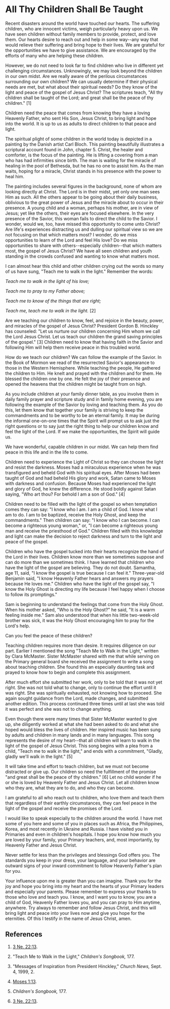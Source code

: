 # All Thy Children Shall Be Taught

Recent disasters around the world have touched our hearts. The suffering
children, who are innocent victims, weigh particularly heavy upon us. We have
seen children without family members to provide, protect, and love them. Our
hearts desire to reach out and help in some way--any way that would relieve
their suffering and bring hope to their lives. We are grateful for the
opportunities we have to give assistance. We are encouraged by the efforts of
many who are helping these children.

However, we do not need to look far to find children who live in different yet
challenging circumstances. Unknowingly, we may look beyond the children in our
own midst. Are we really aware of the perilous circumstances surrounding our
own children? We can usually determine if their physical needs are met, but
what about their spiritual needs? Do they know of the light and peace of the
gospel of Jesus Christ? The scriptures teach, "All thy children shall be
taught of the Lord; and great shall be the peace of thy children." [1]

Children need the peace that comes from knowing they have a loving Heavenly
Father, who sent His Son, Jesus Christ, to bring light and hope into the
world. It is up to us as adults to direct children to that peace and light.

The spiritual plight of some children in the world today is depicted in a
painting by the Danish artist Carl Bloch. This painting beautifully
illustrates a scriptural account found in John, chapter 5. Christ, the healer
and comforter, is the focus of the painting. He is lifting a covering from a
man who has had infirmities since birth. The man is waiting for the miracle of
healing in the pool of Bethesda, but he has no one to assist him. As the man
waits, hoping for a miracle, Christ stands in his presence with the power to
heal him.

The painting includes several figures in the background, none of whom are
looking directly at Christ. The Lord is in their midst, yet only one man sees
Him as such. All the others appear to be going about their daily business,
oblivious to the great power of Jesus and the miracle about to occur in their
presence. A young child and a woman, perhaps his mother, are in view of Jesus;
yet like the others, their eyes are focused elsewhere. In the very presence of
the Savior, this woman fails to direct the child to the Savior. I wonder,
would we, too, have missed this opportunity to come unto Christ? Are life's
experiences distracting us and dulling our spiritual view so we are not
focusing on that which matters most? I wonder, do we miss opportunities to
learn of the Lord and feel His love? Do we miss opportunities to share with
others--especially children--that which matters most, the gospel of Jesus
Christ? We have all seen children and youth standing in the crowds confused
and wanting to know what matters most.

I can almost hear this child and other children crying out the words so many
of us have sung, "Teach me to walk in the light." Remember the words:

_Teach me to walk in the light of his love;_

_Teach me to pray to my Father above;_

_Teach me to know of the things that are right;_

_Teach me, teach me to walk in the light._ [2]

Are we teaching our children to know, feel, and rejoice in the beauty, power,
and miracles of the gospel of Jesus Christ? President Gordon B. Hinckley has
counseled: "Let us nurture our children concerning Him whom we call the Lord
Jesus Christ. Let us teach our children the grand saving principles of the
gospel." [3]  Children need to know that having faith in the Savior and
following Him will help them receive peace in this troubled world.

How do we teach our children? We can follow the example of the Savior. In the
Book of Mormon we read of the resurrected Savior's appearance to those in the
Western Hemisphere. While teaching the people, He gathered the children to
Him. He knelt and prayed with the children and for them. He blessed the
children one by one. He felt the joy of their presence and opened the heavens
that the children might be taught from on high.

As you include children at your family dinner table, as you involve them in
daily family prayer and scripture study and in family home evening, you are
following the example of the Savior by loving and teaching them. As you do
this, let them know that together your family is striving to keep the
commandments and to be worthy to be an eternal family. It may be during the
informal one-on-one times that the Spirit will prompt us to ask just the right
questions or to say just the right thing to help our children know and feel
the light of the Lord. If we make the opportunities, the Spirit will guide us.

We have wonderful, capable children in our midst. We can help them find peace
in this life and in the life to come.

Children need to experience the Light of Christ so they can choose the light
and resist the darkness. Moses had a miraculous experience when he was
transfigured and beheld God with his spiritual eyes. After Moses had been
taught of God and had beheld His glory and work, Satan came to Moses with
darkness and confusion. Because Moses had experienced the light and glory of
God, he knew the difference. He stood boldly against Satan saying, "Who art
thou? For behold I am a son of God." [4]

Children need to be filled with the light of the gospel so when temptation
comes they can say: "I know who I am. I am a child of God. I know what I am to
do. I am to be baptized, receive the Holy Ghost, and keep the commandments."
Then children can say: "I know who I can become. I can become a righteous
young woman," or, "I can become a righteous young man and receive the
priesthood of God." Children filled with this knowledge and light can make the
decision to reject darkness and turn to the light and peace of the gospel.

Children who have the gospel tucked into their hearts recognize the hand of
the Lord in their lives. Children know more than we sometimes suppose and can
do more than we sometimes think. I have learned that children who have the
light of the gospel are believing. They do not doubt. Samantha, age 11, said,
"I know the gospel is true because I can feel it." Three-year-old Benjamin
said, "I know Heavenly Father hears and answers my prayers because He loves
me." Children who have the light of the gospel say, "I know the Holy Ghost is
directing my life because I feel happy when I choose to follow its
promptings."

Sam is beginning to understand the feelings that come from the Holy Ghost.
When his mother asked, "Who is the Holy Ghost?" he said, "It is a warm feeling
inside me." Sam also understood that when his little two-week-old brother was
sick, it was the Holy Ghost encouraging him to pray for the Lord's help.

Can you feel the peace of these children?

Teaching children requires more than desire. It requires diligence on our
part. Earlier I mentioned the song "Teach Me to Walk in the Light," written by
Clara McMaster. Sister McMaster shared with me that while serving on the
Primary general board she received the assignment to write a song about
teaching children. She found this an especially daunting task and prayed to
know how to begin and complete this assignment.

After much effort she submitted her work, only to be told that it was not yet
right. She was not told what to change, only to continue the effort until it
was right. She was spiritually exhausted, not knowing how to proceed. She
again sought guidance from the Lord, made changes, and submitted another
edition. This process continued three times until at last she was told it was
perfect and she was not to change anything.

Even though there were many times that Sister McMaster wanted to give up, she
diligently worked at what she had been asked to do and what she hoped would
bless the lives of children. Her inspired music has been sung by adults and
children in many lands and in many languages. This song represents the desire
of my heart--that all children will learn to walk in the light of the gospel
of Jesus Christ. This song begins with a plea from a child, "Teach me to walk
in the light," and ends with a commitment, "Gladly, gladly we'll walk in the
light." [5]

It will take time and effort to teach children, but we must not become
distracted or give up. Our children so need the fulfillment of the promise
"and great shall be the peace of thy children." [6]  Let no child wonder if he
or she is loved by Heavenly Father and Jesus Christ. Let all children know who
they are, what they are to do, and who they can become.

I am grateful to all who reach out to children, who love them and teach them
that regardless of their earthly circumstances, they can feel peace in the
light of the gospel and receive the promises of the Lord.

I would like to speak especially to the children around the world. I have met
some of you here and some of you in places such as Africa, the Philippines,
Korea, and most recently in Ukraine and Russia. I have visited you in
Primaries and even in children's hospitals. I hope you know how much you are
loved by your family, your Primary teachers, and, most importantly, by
Heavenly Father and Jesus Christ.

Never settle for less than the privileges and blessings God offers you. The
standards you keep in your dress, your language, and your behavior are outward
signs of your inward commitment to follow Heavenly Father's plan for you.

Your influence upon me is greater than you can imagine. Thank you for the joy
and hope you bring into my heart and the hearts of your Primary leaders and
especially your parents. Please remember to express your thanks to those who
love and teach you. I know, and I want you to know, you are a child of God,
Heavenly Father loves you, and you can pray to Him anytime, anywhere. Try
always to remember and follow Jesus Christ, and this will bring light and
peace into your lives now and give you hope for the eternities. Of this I
testify in the name of Jesus Christ, amen.

## References

  1.   [3 Ne. 22:13](https://www.lds.org/scriptures/bofm/3-ne/22.13?lang=eng#12).

  2.  "Teach Me to Walk in the Light," _Children's Songbook,_ 177.

  3.  "Messages of Inspiration from President Hinckley," _Church News,_ Sept. 4, 1999, 2.

  4.   [Moses 1:13](https://www.lds.org/scriptures/pgp/moses/1.13?lang=eng#12).

  5.   _Children's Songbook,_ 177.

  6.   [3 Ne. 22:13](https://www.lds.org/scriptures/bofm/3-ne/22.13?lang=eng#12).


